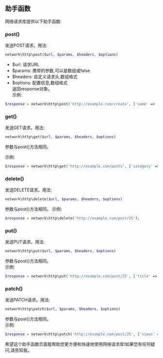 ## 助手函数

网络请求库提供以下助手函数:

### post()

发送POST请求。用法:

```php
network\http\post($url, $params, $headers, $options)  
```

- $url: 请求URL  
- $params: 携带的参数,可以是数组或false  
- $headers: 自定义请求头,数组格式  
- $options: 配置信息,数组格式  
返回response对象。  
示例:

```php
$response = network\http\post('http://example.com/create', ['name' => '易航']);
```

### get()

发送GET请求。用法:

```php
network\http\get($url, $params, $headers, $options)
```

参数与post()方法相同。  

示例:

```php
$response = network\http\get('http://example.com/posts', ['category' => 'technology']);
```

### delete()

发送DELETE请求。用法:

```php
network\http\delete($url, $params, $headers, $options)
```

参数与post()方法相同。
示例:

```php
$response = network\http\delete('http://example.com/post/25'); 
```

### put()

发送PUT请求。用法:

```php
network\http\put($url, $params, $headers, $options)
```

参数与post()方法相同。  
示例:

```php  
$response = network\http\put('http://example.com/post/25', ['title' => 'Easy']);
```

### patch()  

发送PATCH请求。用法:

```php
network\http\patch($url, $params, $headers, $options)
```

参数与post()方法相同。  
示例:

```php
$response = network\http\patch('http://example.com/post/25', ['views' => 999]);  
```

希望这个助手函数页面能帮助您更方便和快速地使用网络请求库!如果您有任何疑问,请告知我。